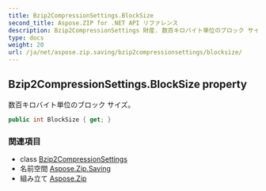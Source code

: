 ```yaml
---
title: Bzip2CompressionSettings.BlockSize
second_title: Aspose.ZIP for .NET API リファレンス
description: Bzip2CompressionSettings 財産. 数百キロバイト単位のブロック サイズ
type: docs
weight: 20
url: /ja/net/aspose.zip.saving/bzip2compressionsettings/blocksize/
---
```

## Bzip2CompressionSettings.BlockSize property

数百キロバイト単位のブロック サイズ。

```csharp
public int BlockSize { get; }
```

### 関連項目

* class [Bzip2CompressionSettings](../)
* 名前空間 [Aspose.Zip.Saving](../../bzip2compressionsettings/)
* 組み立て [Aspose.Zip](../../../)


